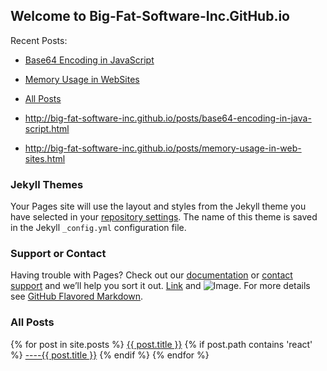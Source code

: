 ## Welcome to Big-Fat-Software-Inc.GitHub.io

Recent Posts:
- [Base64 Encoding in JavaScript](http://big-fat-software-inc.github.io/Base64%20Encoding%20in%20JavaScript.html)
- [Memory Usage in WebSites](http://big-fat-software-inc.github.io/Memory%20Usage%20in%20WebSites.html)
- [All Posts](http://big-fat-software-inc.github.io/all%20posts.html)

- http://big-fat-software-inc.github.io/posts/base64-encoding-in-java-script.html
- http://big-fat-software-inc.github.io/posts/memory-usage-in-web-sites.html


### Jekyll Themes

Your Pages site will use the layout and styles from the Jekyll theme you have selected in your [repository settings](https://github.com/big-fat-software-inc/big-fat-software-inc.github.io/settings). The name of this theme is saved in the Jekyll `_config.yml` configuration file.

### Support or Contact

Having trouble with Pages? Check out our [documentation](https://docs.github.com/categories/github-pages-basics/) or [contact support](https://github.com/contact) and we’ll help you sort it out. [Link](url) and ![Image](src). For more details see [GitHub Flavored Markdown](https://guides.github.com/features/mastering-markdown/).


### All Posts
{% for post in site.posts %}
  <a href='{{ post.url }}'>{{ post.title }}</a>
  {% if post.path contains 'react' %}
      <a href='{{ post.url }}'>----{{ post.title }}</a>
  {% endif %}
{% endfor %}  
